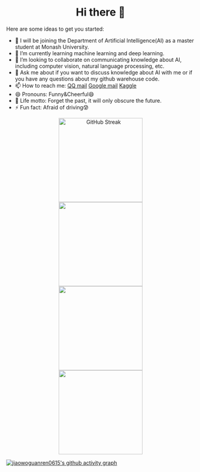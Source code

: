 <h1 align="center">Hi there 👋</h1>

<!--
**jiaowoguanren0615/jiaowoguanren0615** is a ✨ _special_ ✨ repository because its `README.md` (this file) appears on your GitHub profile.
[![GitHub Streak](https://streak-stats.demolab.com/?user=jiaowoguanren0615)](https://git.io/streak-stats)
-->


Here are some ideas to get you started:

- 🔭 I will be joining the Department of Artificial Intelligence(AI) as a master student at Monash University.
- 🌱 I’m currently learning machine learning and deep learning.
- 👯 I’m looking to collaborate on communicating knowledge about AI, including computer vision, natural language processing, etc.
- 💬 Ask me about if you want to discuss knowledge about AI with me or if you have any questions about my github warehouse code.
- 📫 How to reach me: [QQ mail](1105374939@qq.com) [Google mail](huangshuqi0615@gmail.com) [Kaggle](https://www.kaggle.com/jiaowoguanren)
- 😄 Pronouns: Funny&Cheerful😄
- 💪 Life motto: Forget the past, it will only obscure the future.
- ⚡ Fun fact: Afraid of driving😰

<div align="center">
  <img height="224px" src="https://streak-stats.demolab.com/?user=jiaowoguanren0615" alt="GitHub Streak">
</div>

<div align="center"> 
  <img height="224px" src="https://github-readme-stats.vercel.app/api?username=jiaowoguanren0615&hide_title=true&hide_border=true&show_icons=trueline_height=32&text_color=000&icon_color=000&bg_color=0,ea6161,ffc64d,fffc4d,52fa5a&theme=graywhite" /> 
</div>

<div align="center"> 
  <img height="224px" src="https://github-readme-stats.vercel.app/api/top-langs/?username=jiaowoguanren0615&hide_title=true&hide_border=true&layout=compact&langs_count=12&text_color=000&icon_color=fff&bg_color=0,52fa5a,4dfcff,c64dff&theme=graywhite" /> 
</div>

<div align="center"> <img height="224px" src="https://github-profile-trophy.vercel.app/?username=jiaowoguanren0615" /> </div>

[![jiaowoguanren0615's github activity graph](https://github-readme-activity-graph.vercel.app/graph?username=jiaowoguanren0615&theme=dracula)](https://github.com/ashutosh00710/github-readme-activity-graph)
